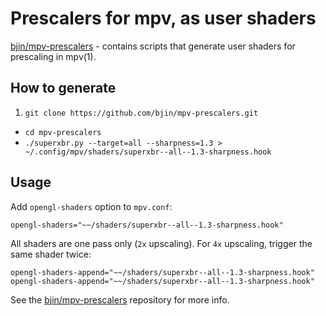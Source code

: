 # Prescalers for mpv, as user shaders

[bjin/mpv-prescalers](https://github.com/bjin/mpv-prescalers) - contains
scripts that generate user shaders for prescaling in mpv(1).

## How to generate

1. `git clone https://github.com/bjin/mpv-prescalers.git`
-  `cd mpv-prescalers`
-  `./superxbr.py --target=all --sharpness=1.3 > ~/.config/mpv/shaders/superxbr--all--1.3-sharpness.hook`

## Usage

Add `opengl-shaders` option to `mpv.conf`:

```text
opengl-shaders="~~/shaders/superxbr--all--1.3-sharpness.hook"
```

All shaders are one pass only (`2x` upscaling). For `4x` upscaling, trigger
the same shader twice:

```text
opengl-shaders-append="~~/shaders/superxbr--all--1.3-sharpness.hook"
opengl-shaders-append="~~/shaders/superxbr--all--1.3-sharpness.hook"
```

See the [bjin/mpv-prescalers](https://github.com/bjin/mpv-prescalers)
repository for more info.
